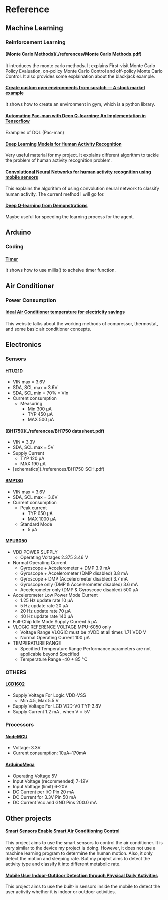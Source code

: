 # Reference

## Machine Learning
### Reinforcement Learning
#### [Monte Carlo Methods](./references/Monte Carlo Methods.pdf)
It introduces the monte carlo methods. It explains First-visit Monte Carlo Policy Evaluation, on-policy Monte Carlo Control and off-policy Monte Carlo Control. It also provides some explaination about the blackjack example.

#### [Create custom gym environments from scratch — A stock market example](https://towardsdatascience.com/creating-a-custom-openai-gym-environment-for-stock-trading-be532be3910e)
It shows how to create an environment in gym, which is a python library.

#### [Automating Pac-man with Deep Q-learning: An Implementation in Tensorflow](https://towardsdatascience.com/automating-pac-man-with-deep-q-learning-an-implementation-in-tensorflow-ca08e9891d9c)
Examples of DQL (Pac-man)

#### [Deep Learning Models for Human Activity Recognition](https://machinelearningmastery.com/deep-learning-models-for-human-activity-recognition/)
Very useful material for my project. It explains different algorithm to tackle the problem of human activity recognition problem.

#### [Convolutional Neural Networks for human activity recognition using mobile sensors](https://ieeexplore.ieee.org/document/7026300)
This explains the algorithm of using convolution neural network to classify human activity. The current method I will go for.

#### [Deep Q-learning from Demonstrations](https://arxiv.org/abs/1704.03732)
Maybe useful for speeding the learning process for the agent.

## Arduino
### Coding
#### [Timer](https://randomnerdtutorials.com/interrupts-timers-esp8266-arduino-ide-nodemcu/)
It shows how to use millis() to acheive timer function.

## Air Conditioner
### Power Consumption
#### [Ideal Air Conditioner temperature for electricity savings](https://www.bijlibachao.com/air-conditioners/ideal-air-conditioner-temperature-for-electricity-saving.html)
This website talks about the working methods of compressor, thermostat, and some basic air conditioner concepts.

## Electronics
### Sensors
#### [HTU21D](./references/HTU21D_datasheet.pdf)
- VIN max = 3.6V
- SDA, SCL max = 3.6V
- SDA, SCL min = 70% * VIn
- Current consumption
    - Measuring
        - Min 300 μA
        - TYP 450 μA
        - MAX 500 μA

#### [BH1750](./references/BH1750 datasheet.pdf)
- VIN = 3.3V
- SDA, SCL max = 5V
- Supply Current
    - TYP 120 μA
    - MAX 190 μA
- [schematics](./references/BH1750 SCH.pdf)

#### [BMP180](./references/BMP180_datasheet.pdf)
- VIN max = 3.6V
- SDA, SCL max = 3.6V
- Current consumption
    - Peak current
        - TYP 650 μA
        - MAX 1000 μA
    - Standard Mode
        - 5 μA

#### [MPU6050](./references/MPU6050_datasheet.pdf)
- VDD POWER SUPPLY
    - Operating Voltages 2.375 3.46 V
- Normal Operating Current
    - Gyroscope + Accelerometer + DMP 3.9 mA
    - Gyroscope + Accelerometer (DMP disabled) 3.8 mA
    - Gyroscope + DMP (Accelerometer disabled) 3.7 mA
    - Gyroscope only (DMP & Accelerometer disabled) 3.6 mA
    - Accelerometer only (DMP & Gyroscope disabled) 500 µA
- Accelerometer Low Power Mode Current
    - 1.25 Hz update rate 10 µA
    - 5 Hz update rate 20 µA
    - 20 Hz update rate 70 µA
    - 40 Hz update rate 140 µA
- Full-Chip Idle Mode Supply Current 5 µA
- VLOGIC REFERENCE VOLTAGE MPU-6050 only
    - Voltage Range VLOGIC must be ≤VDD at all times 1.71 VDD V
    - Normal Operating Current 100 µA
- TEMPERATURE RANGE
    - Specified Temperature Range Performance parameters are not applicable beyond Specified
    - Temperature Range -40 + 85 °C


### OTHERS
#### [LCD1602](./references/LCD1602_datasheet.pdf)
- Supply Voltage For Logic VDD-VSS
    - Min 4.5, Max 5.5 V
- Supply Voltage For LCD VDD-V0 TYP 3.8V
- Supply Current 1.2 mA , when V = 5V

### Processors
#### [NodeMCU](./references/NodeMCU_datasheet.pdf)
- Voltage: 3.3V
- Current consumption: 10uA~170mA

#### [ArduinoMega](https://store.arduino.cc/usa/mega-2560-r3)
- Operating Voltage	5V
- Input Voltage (recommended)	7-12V
- Input Voltage (limit)	6-20V
- DC Current per I/O Pin	20 mA
- DC Current for 3.3V Pin	50 mA
- DC Current Vcc and GND Pins  200.0 mA

## Other projects
#### [Smart Sensors Enable Smart Air Conditioning Control](./sensors-14-11179.pdf)
This project aims to use the smart sensors to control the air conditioner. It is very similar to the device my project is doing. However, it does not use a machine learning program to determine the human motion. Also, it only detect the motion and sleeping rate. But my project aims to detect the activity type and classify it into different metabolic rate.

#### [Mobile User Indoor-Outdoor Detection through Physical Daily Activities](https://www.ncbi.nlm.nih.gov/pmc/articles/PMC6387420/)
This project aims to use the built-in sensors inside the mobile to detect the user activity whether it is indoor or outdoor activities.

